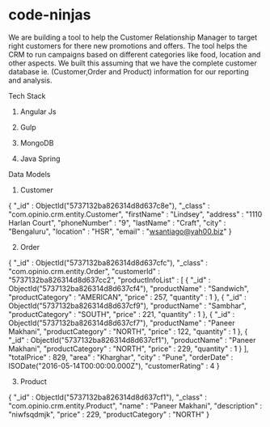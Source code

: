 # code-ninjas


We are building a tool to help  the Customer Relationship Manager to target right customers for there new promotions and offers. The tool helps the CRM to run campaigns based on different categories like food, location and other aspects. We built this assuming that we have the complete customer database ie. (Customer,Order and Product) information for our reporting and analysis.

Tech Stack

1) Angular Js

2) Gulp

3) MongoDB

4) Java Spring


Data Models


1) Customer 

{
   "_id" : ObjectId("5737132ba826314d8d637c8e"),
   "_class" : "com.opinio.crm.entity.Customer",
   "firstName" : "Lindsey",
   "address" : "1110 Harlan Court",
   "phoneNumber" : "9",
   "lastName" : "Craft",
   "city" : "Bengaluru",
   "location" : "HSR",
   "email" : "wsantiago@yah00.biz"
}

2) Order

{
   "_id" : ObjectId("5737132ba826314d8d637cfc"),
   "_class" : "com.opinio.crm.entity.Order",
   "customerId" : "5737132ba826314d8d637cc2",
   "productInfoList" : [ 
       {
           "_id" : ObjectId("5737132ba826314d8d637cf4"),
           "productName" : "Sandwich",
           "productCategory" : "AMERICAN",
           "price" : 257,
           "quantity" : 1
       }, 
       {
           "_id" : ObjectId("5737132ba826314d8d637cf9"),
           "productName" : "Sambhar",
           "productCategory" : "SOUTH",
           "price" : 221,
           "quantity" : 1
       }, 
       {
           "_id" : ObjectId("5737132ba826314d8d637cf7"),
           "productName" : "Paneer Makhani",
           "productCategory" : "NORTH",
           "price" : 122,
           "quantity" : 1
       }, 
       {
           "_id" : ObjectId("5737132ba826314d8d637cf1"),
           "productName" : "Paneer Makhani",
           "productCategory" : "NORTH",
           "price" : 229,
           "quantity" : 1
       }
   ],
   "totalPrice" : 829,
   "area" : "Kharghar",
   "city" : "Pune",
   "orderDate" : ISODate("2016-05-14T00:00:00.000Z"),
   "customerRating" : 4
}

3) Product

{
   "_id" : ObjectId("5737132ba826314d8d637cf1"),
   "_class" : "com.opinio.crm.entity.Product",
   "name" : "Paneer Makhani",
   "description" : "niwfsqdmjk",
   "price" : 229,
   "productCategory" : "NORTH"
}
